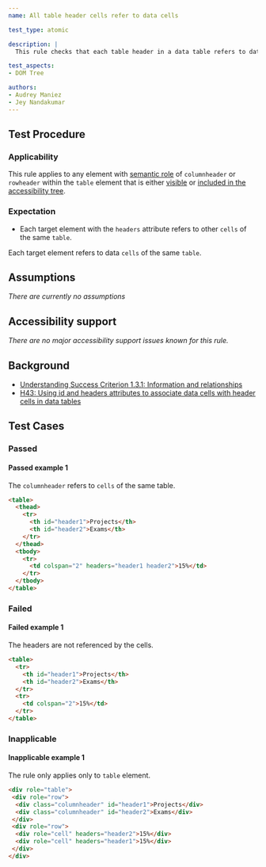 ```yaml
---
name: All table header cells refer to data cells

test_type: atomic

description: |
  This rule checks that each table header in a data table refers to data cells.

test_aspects:
- DOM Tree

authors:
- Audrey Maniez
- Jey Nandakumar
---
```


## Test Procedure

### Applicability

This rule applies to any element with [semantic role](#semantic-role) of `columnheader` or `rowheader` within the `table` element that is either [visible](#visible) or [included in the accessibility tree](#included-in-the-accessibility-tree).

### Expectation
- Each target element with the `headers` attribute refers to other `cells` of the same `table`.

Each target element refers to data `cells` of the same `table`.

## Assumptions

*There are currently no assumptions*

## Accessibility support

*There are no major accessibility support issues known for this rule.*

## Background

- [Understanding Success Criterion 1.3.1: Information and relationships](https://www.w3.org/WAI/WCAG21/Understanding/info-and-relationships.html)
- [H43: Using id and headers attributes to associate data cells with header cells in data tables](https://www.w3.org/WAI/WCAG21/Techniques/html/H43)


## Test Cases

### Passed

#### Passed example 1

The `columnheader` refers to `cells` of the same table.

```html
<table>
  <thead>	
    <tr>
      <th id="header1">Projects</th>
      <th id="header2">Exams</th>
    </tr>
  </thead>
  <tbody>
    <tr>
      <td colspan="2" headers="header1 header2">15%</td>
    </tr>
  </tbody>
</table>
```


### Failed

#### Failed example 1

The headers are not referenced by the cells. 

```html
<table>
  <tr>
    <th id="header1">Projects</th>
    <th id="header2">Exams</th>
  </tr>
  <tr>
    <td colspan="2">15%</td>
  </tr>
</table>
```


### Inapplicable

#### Inapplicable example 1

The rule only applies only to `table` element.

```html
<div role="table">
 <div role="row">
  <div class="columnheader" id="header1">Projects</div>
  <div class="columnheader" id="header2">Exams</div>
 </div>
 <div role="row">
  <div role="cell" headers="header2">15%</div>
  <div role="cell" headers="header1">15%</div>
 </div>
</div>
```
